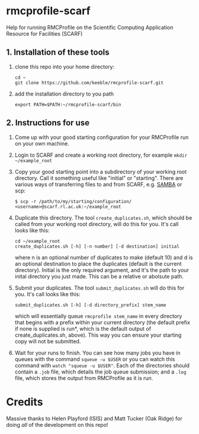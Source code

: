 # rmcprofile-scarf
Help for running RMCProfile on the Scientific Computing Application Resource for Facilities (SCARF) 
## 1. Installation of these tools
1. clone this repo into your home directory:
    ```
    cd ~
    git clone https://github.com/keeble/rmcprofile-scarf.git
    ```
2. add the installation directory to you path
    ```
    export PATH=$PATH:~/rmcprofile-scarf/bin
    ```
## 2. Instructions for use
1. Come up with your good starting configuration for your RMCProfile run on your own machine.
2. Login to SCARF and create a working root directory, for example `mkdir ~/example_root`
3. Copy your good starting point into a subdirectory of your working root directory. Call it something useful like "initial" or "starting". There are various ways of transferring files to and from SCARF, e.g. [SAMBA](https://www.scarf.rl.ac.uk/documentation/samba) or scp:
    ```
    $ scp -r /path/to/my/starting/configuration/ <username>@scarf.rl.ac.uk:~/example_root
    ```
4. Duplicate this directory. The tool `create_duplicates.sh`, which should be called from your working root directory, will do this for you. It's call looks like this:
    ```
    cd ~/example_root
    create_duplicates.sh [-h] [-n number] [-d destination] initial
    ```
    where n is an optional number of duplicates to make (default 10) and d is an optional destination to place the duplicates (default is the current directory). Initial is the only required argument, and it's the path to your inital directory you just made. This can be a relative or abolsute path. 

5. Submit your duplicates. The tool `submit_duplicates.sh` will do this for you. It's call looks like this:
    ```
    submit_duplicates.sh [-h] [-d directory_prefix] stem_name
    ```
    which will essentially queue `rmcprofile stem_name` in every directory that begins with a prefix within your current directory (the default prefix if none is supplied is run*, which is the default output of create_duplicates.sh, above). This way you can ensure your starting copy will not be submitted.  
6. Wait for your runs to finish. You can see how many jobs you have in queues with the command `squeue -u $USER` or you can watch this command with `watch "squeue -u $USER"`. Each of the directories should contain a `.job` file, which details the job queue submission; and a `.log` file, which stores the output from RMCProfile as it is run.
# Credits
Massive thanks to Helen Playford (ISIS) and Matt Tucker (Oak Ridge) for doing _all_ of the development on this repo! 
